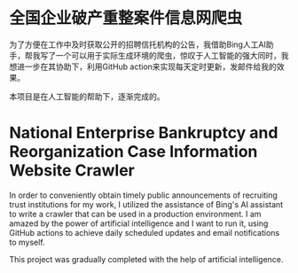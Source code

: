 # 全国企业破产重整案件信息网爬虫

为了方便在工作中及时获取公开的招聘信托机构的公告，我借助Bing人工AI助手，帮我写了一个可以用于实际生成环境的爬虫，惊叹于人工智能的强大同时，我想进一步在其协助下，利用GitHub action来实现每天定时更新，发邮件给我的效果。

本项目是在人工智能的帮助下，逐渐完成的。


# National Enterprise Bankruptcy and Reorganization Case Information Website Crawler

In order to conveniently obtain timely public announcements of recruiting trust institutions for my work, I utilized the assistance of Bing's AI assistant to write a crawler that can be used in a production environment. I am amazed by the power of artificial intelligence and I want to run it, using GitHub actions to achieve daily scheduled updates and email notifications to myself.

This project was gradually completed with the help of artificial intelligence.
